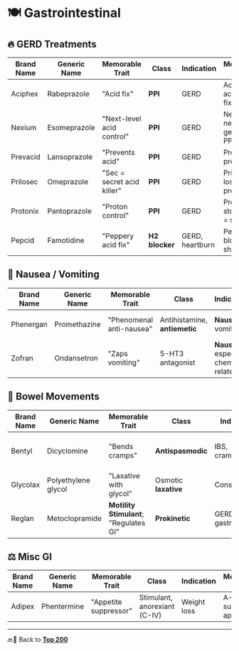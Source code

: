 # 🍽️ Gastrointestinal

## 🔥 GERD Treatments

| Brand Name | Generic Name | Memorable Trait | Class | Indication | Memorization Tip |
|------------|--------------|------------------|-------|------------|------------------|
| Aciphex | Rabeprazole | "Acid fix" | **PPI** | GERD | Aciphex = acid effects fixed |
| Nexium | Esomeprazole | "Next-level acid control" | **PPI** | GERD | Nexium = next-generation PPI |
| Prevacid | Lansoprazole | "Prevents acid" | **PPI** | GERD | Prevacid = prevents acid |
| Prilosec | Omeprazole | "Sec = secret acid killer" | **PPI** | GERD | Pri-losec = lose acid problems |
| Protonix | Pantoprazole | "Proton control" | **PPI** | GERD | Protonix = stops protons = stops acid |
| Pepcid | Famotidine | "Peppery acid fix" | **H2 blocker** | GERD, heartburn | Pepcid = acid blocker like a shield |

## 🤢 Nausea / Vomiting

| Brand Name | Generic Name | Memorable Trait | Class | Indication | Memorization Tip |
|------------|--------------|------------------|-------|------------|------------------|
| Phenergan | Promethazine | "Phenomenal anti-nausea" | Antihistamine, **antiemetic** | **Nausea**, vomiting | Phenergan = prevents throwing up |
| Zofran | Ondansetron | "Zaps vomiting" | 5-HT3 antagonist | **Nausea**, especially chemo-related | ZO-fran = zero nausea |

## 💩 Bowel Movements

| Brand Name | Generic Name | Memorable Trait | Class | Indication | Memorization Tip |
|------------|--------------|------------------|-------|------------|------------------|
| Bentyl | Dicyclomine | "Bends cramps" | **Antispasmodic** | IBS, cramping | Bentyl = bendy intestines stop spasms |
| Glycolax | Polyethylene glycol | "Laxative with glycol" | Osmotic **laxative** | Constipation | Glyco = sugar, lax = laxative |
| Reglan | Metoclopramide | **Motility Stimulant**; "Regulates GI" | **Prokinetic** | GERD, gastroparesis | Reglan = regular GI motion |

## ⚖️ Misc GI

| Brand Name | Generic Name | Memorable Trait | Class | Indication | Memorization Tip |
|------------|--------------|------------------|-------|------------|------------------|
| Adipex | Phentermine | "Appetite suppressor" | Stimulant, anorexiant (C-IV) | Weight loss | A-Diet-Pex = suppress appetite |

---

🔙🔗 Back to [**Top 200**](../iv_top_200.md)
